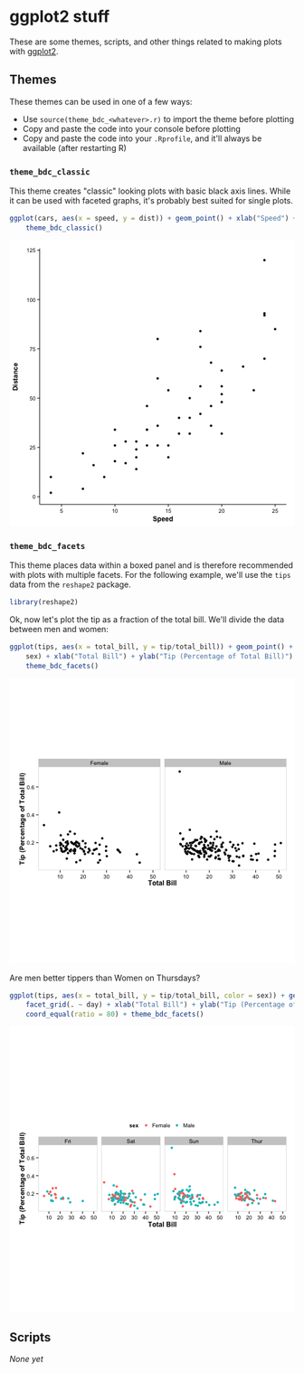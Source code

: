 ggplot2 stuff
========================================================

These are some themes, scripts, and other things related to making plots with
[ggplot2](http://ggplot2.org).

Themes
---------------

These themes can be used in one of a few ways:

* Use `source(theme_bdc_<whatever>.r)` to import the theme before plotting
* Copy and paste the code into your console before plotting
* Copy and paste the code into your `.Rprofile`, and it'll always be available (after restarting R)

### `theme_bdc_classic`

This theme creates "classic" looking plots with basic black axis lines. While it can be used with faceted graphs, it's probably best suited for single plots.


```r
ggplot(cars, aes(x = speed, y = dist)) + geom_point() + xlab("Speed") + ylab("Distance") + 
    theme_bdc_classic()
```

![plot of chunk classic_theme](figure/classic_theme.png) 



### `theme_bdc_facets`

This theme places data within a boxed panel and is therefore recommended with plots with multiple facets. For the following example, we'll use the `tips` data from the `reshape2` package.


```r
library(reshape2)
```


Ok, now let's plot the tip as a fraction of the total bill. We'll divide the data between men and women:


```r
ggplot(tips, aes(x = total_bill, y = tip/total_bill)) + geom_point() + facet_grid(. ~ 
    sex) + xlab("Total Bill") + ylab("Tip (Percentage of Total Bill)") + coord_equal(ratio = 60) + 
    theme_bdc_facets()
```

![plot of chunk facets_theme](figure/facets_theme.png) 


Are men better tippers than Women on Thursdays?


```r
ggplot(tips, aes(x = total_bill, y = tip/total_bill, color = sex)) + geom_point() + 
    facet_grid(. ~ day) + xlab("Total Bill") + ylab("Tip (Percentage of Total Bill)") + 
    coord_equal(ratio = 80) + theme_bdc_facets()
```

![plot of chunk facets_theme_2](figure/facets_theme_2.png) 


Scripts
----------
*None yet*
